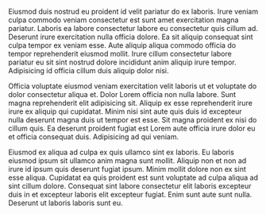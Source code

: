 Eiusmod duis nostrud eu proident id velit pariatur do ex laboris. Irure veniam culpa commodo veniam consectetur est sunt amet exercitation magna pariatur. Laboris ea labore consectetur labore eu consectetur quis cillum ad. Deserunt irure exercitation nulla officia dolore. Ea sit aliquip consequat sint culpa tempor ex veniam esse. Aute aliquip aliqua commodo officia do tempor reprehenderit eiusmod mollit. Irure cillum consectetur labore pariatur eu sit sint nostrud dolore incididunt anim aliquip irure tempor. Adipisicing id officia cillum duis aliquip dolor nisi.

Officia voluptate eiusmod veniam exercitation velit laboris ut et voluptate do dolor consectetur aliqua et. Dolor Lorem officia non nulla labore. Sunt magna reprehenderit elit adipisicing sit. Aliquip ex esse reprehenderit irure irure ex aliquip qui cupidatat. Minim nisi sint aute quis duis id excepteur nulla deserunt magna duis ut tempor est esse. Sit magna proident ex nisi do cillum quis. Ea deserunt proident fugiat est Lorem aute officia irure dolor eu et officia consequat duis. Adipisicing ad qui veniam.

Eiusmod ex aliqua ad culpa ex quis ullamco sint ex laboris. Eu laboris eiusmod ipsum sit ullamco anim magna sunt mollit. Aliquip non et non ad irure id ipsum quis deserunt fugiat ipsum. Minim mollit dolore non ex sint esse aliqua. Cupidatat ea quis proident est sunt voluptate ad culpa aliqua ad sint cillum dolore. Consequat sint labore consectetur elit laboris excepteur duis in et excepteur laboris elit excepteur fugiat. Enim sunt aute sunt nulla. Deserunt ut laboris laboris sunt eu.